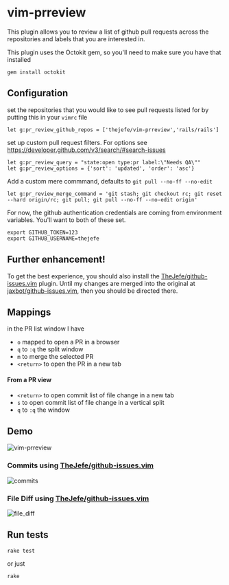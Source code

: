# vim-prreview

This plugin allows you to review a list of github pull requests across the repositories and labels that you are interested in.

This plugin uses the Octokit gem, so you'll need to make sure you have that installed

    gem install octokit

## Configuration

set the repositories that you would like to see pull requests listed for by putting this in your `vimrc` file

    let g:pr_review_github_repos = ['thejefe/vim-prreview','rails/rails']

set up custom pull request filters. For options see https://developer.github.com/v3/search/#search-issues

    let g:pr_review_query = "state:open type:pr label:\"Needs QA\""
    let g:pr_review_options = {'sort': 'updated', 'order': 'asc'}

Add a custom mere commmand, defaults to `git pull --no-ff --no-edit`

    let g:pr_review_merge_command = 'git stash; git checkout rc; git reset --hard origin/rc; git pull; git pull --no-ff --no-edit origin'

For now, the github authentication credentials are coming from environment variables. You'll want to both of these set.

    export GITHUB_TOKEN=123
    export GITHUB_USERNAME=thejefe

## Further enhancement!

To get the best experience, you should also install the [TheJefe/github-issues.vim](https://github.com/TheJefe/github-issues.vim) plugin. Until my changes are merged into the original at [jaxbot/github-issues.vim](https://github.com/jaxbot/github-issues.vim), then you should be directed there.

## Mappings

in the PR list window I have

- `o` mapped to open a PR in a browser
- `q` to `:q` the split window
- `m` to merge the selected PR
- `<return>` to open the PR in a new tab

#### From a PR view

- `<return>` to open commit list of file change in a new tab
- `s` to open commit list of file change in a vertical split
- `q` to `:q` the window

## Demo
![vim-prreview](https://cloud.githubusercontent.com/assets/2390653/5782762/cf46ba20-9d8b-11e4-9cbd-0d4462249d60.gif)

### Commits using [TheJefe/github-issues.vim](https://github.com/TheJefe/github-issues.vim)

![commits](https://cloud.githubusercontent.com/assets/2390653/6881865/eef16b16-d546-11e4-8e4a-d0554f83b30e.gif)

### File Diff using [TheJefe/github-issues.vim](https://github.com/TheJefe/github-issues.vim)

![file_diff](https://cloud.githubusercontent.com/assets/2390653/6881891/d038ff80-d547-11e4-8027-0202756c2448.gif)

## Run tests

    rake test

or just

    rake
